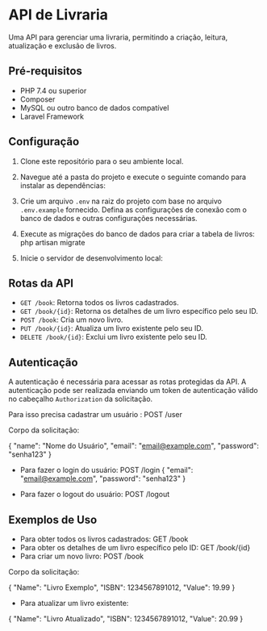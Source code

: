 # API de Livraria

Uma API para gerenciar uma livraria, permitindo a criação, leitura, atualização e exclusão de livros.

## Pré-requisitos

- PHP 7.4 ou superior
- Composer
- MySQL ou outro banco de dados compatível
- Laravel Framework

## Configuração

1. Clone este repositório para o seu ambiente local.

2. Navegue até a pasta do projeto e execute o seguinte comando para instalar as dependências:

3. Crie um arquivo `.env` na raiz do projeto com base no arquivo `.env.example` fornecido. Defina as configurações de conexão com o banco de dados e outras configurações necessárias.

4. Execute as migrações do banco de dados para criar a tabela de livros:
php artisan migrate

5. Inicie o servidor de desenvolvimento local:

## Rotas da API

- `GET /book`: Retorna todos os livros cadastrados.
- `GET /book/{id}`: Retorna os detalhes de um livro específico pelo seu ID.
- `POST /book`: Cria um novo livro.
- `PUT /book/{id}`: Atualiza um livro existente pelo seu ID.
- `DELETE /book/{id}`: Exclui um livro existente pelo seu ID.


## Autenticação

A autenticação é necessária para acessar as rotas protegidas da API. A autenticação pode ser realizada enviando um token de autenticação válido no cabeçalho `Authorization` da solicitação. 

Para isso precisa cadastrar um usuário : POST /user

Corpo da solicitação:

{
  "name": "Nome do Usuário",
  "email": "email@example.com",
  "password": "senha123"
}

- Para fazer o login do usuário: POST /login
{
  "email": "email@example.com",
  "password": "senha123"
}

- Para fazer o logout do usuário: POST /logout

## Exemplos de Uso

- Para obter todos os livros cadastrados: GET /book
- Para obter os detalhes de um livro específico pelo ID: GET /book/{id}
- Para criar um novo livro: POST /book

Corpo da solicitação:

{
  "Name": "Livro Exemplo",
  "ISBN": 1234567891012,
  "Value": 19.99
}

- Para atualizar um livro existente:

{
  "Name": "Livro Atualizado",
  "ISBN": 1234567891012,
  "Value": 20.99
}
